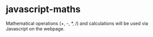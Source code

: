 # javascript-maths

Mathematical operations (+, -, *, /) and calculations will be used via Javascript on the webpage.
